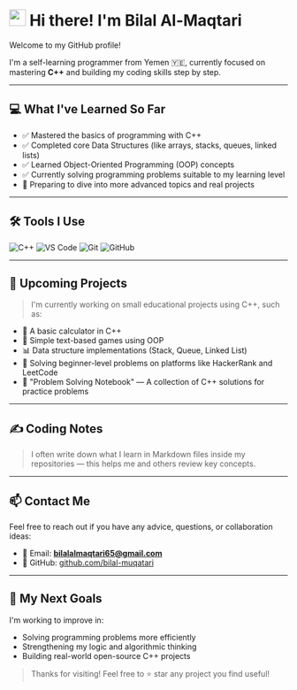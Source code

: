 <h1><img src="https://emojis.slackmojis.com/emojis/images/1531849430/4246/blob-sunglasses.gif?1531849430" width="30"/> Hi there! I'm Bilal Al-Maqtari</h1>

<p>Welcome to my GitHub profile!</p>

<p>I'm a self-learning programmer from Yemen 🇾🇪, currently focused on mastering <strong>C++</strong> and building my coding skills step by step.</p>

---

## 💻 What I've Learned So Far

- ✅ Mastered the basics of programming with C++
- ✅ Completed core Data Structures (like arrays, stacks, queues, linked lists)
- ✅ Learned Object-Oriented Programming (OOP) concepts
- ✅ Currently solving programming problems suitable to my learning level
- 🧠 Preparing to dive into more advanced topics and real projects

---

## 🛠️ Tools I Use

<p>
  <img alt="C++" src="https://img.shields.io/badge/C++-00599C?style=flat-square&logo=c%2B%2B&logoColor=white" />
  <img alt="VS Code" src="https://img.shields.io/badge/VS%20Code-007ACC?style=flat-square&logo=visual-studio-code&logoColor=white" />
  <img alt="Git" src="https://img.shields.io/badge/Git-F05032?style=flat-square&logo=git&logoColor=white" />
  <img alt="GitHub" src="https://img.shields.io/badge/GitHub-181717?style=flat-square&logo=github&logoColor=white" />
</p>

---

## 📂 Upcoming Projects

> I'm currently working on small educational projects using C++, such as:

- 🔢 A basic calculator in C++
- 🎯 Simple text-based games using OOP
- 📊 Data structure implementations (Stack, Queue, Linked List)
- 🧠 Solving beginner-level problems on platforms like HackerRank and LeetCode
- 📁 "Problem Solving Notebook" — A collection of C++ solutions for practice problems

---

## ✍️ Coding Notes

> I often write down what I learn in Markdown files inside my repositories — this helps me and others review key concepts.

---

## 📫 Contact Me

Feel free to reach out if you have any advice, questions, or collaboration ideas:

- 📧 Email: **bilalalmaqtari65@gmail.com**
- 🐙 GitHub: [github.com/bilal-muqatari](https://github.com/bilal-muqatari)

---

## 🚀 My Next Goals

I'm working to improve in:

- Solving programming problems more efficiently
- Strengthening my logic and algorithmic thinking
- Building real-world open-source C++ projects

> Thanks for visiting! Feel free to ⭐ star any project you find useful!
